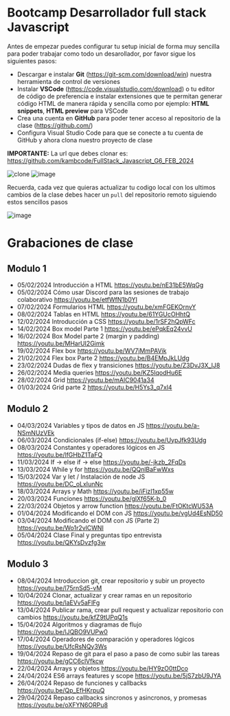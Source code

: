 # Bootcamp Desarrollador full stack Javascript

Antes de empezar puedes configurar tu setup inicial de forma muy sencilla para poder trabajar como todo un desarollador, por favor sigue los siguientes pasos:

- Descargar e instalar **Git** (https://git-scm.com/download/win) nuestra herramienta de control de versiones
- Instalar **VSCode** (https://code.visualstudio.com/download) o tu editor de código de preferencia e instalar extensiones que te permitan generar código HTML de manera rápida y sencilla como por ejemplo: **HTML snippets**, **HTML preview** para VSCode
- Crea una cuenta en **GitHub** para poder tener acceso al repositorio de la clase (https://github.com/)
- Configura Visual Studio Code para que se conecte a tu cuenta de GitHub y ahora clona nuestro proyecto de clase

**IMPORTANTE:** La url que debes clonar es: https://github.com/kambcode/FullStack_Javascript_G6_FEB_2024

![clone](https://github.com/kambcode/FullStack_Javascript_G3_2023_09_04/assets/137812574/b49be206-5c67-40e8-a567-bdd957c549eb)
![image](https://github.com/KamiloMontoya/kambcode_g1/assets/11945476/ca0ce2ad-72ec-431d-b3e1-55b84c64ec13)

Recuerda, cada vez que quieras actualizar tu codigo local con los ultimos cambios de la clase debes hacer un `pull` del repositorio remoto siguiendo estos sencillos pasos

![image](https://github.com/KamiloMontoya/kambcode_g1/assets/11945476/8d8f7da6-aa4c-4d67-9dec-59cd360bda0f)

# Grabaciones de clase
## Modulo 1
- 05/02/2024 Introducción a HTML https://youtu.be/nE31bE5WqGg
- 05/02/2024 Cómo usar Discord para las sesiones de trabajo colaborativo https://youtu.be/etfWfN1b0YI
- 07/02/2024 Formularios HTML https://youtu.be/xmFGEKOrnvY
- 08/02/2024 Tablas en HTML https://youtu.be/61YGUcOHhtQ
- 12/02/2024 Introducción a CSS https://youtu.be/1rSF2hQpWFc
- 14/02/2024 Box model Parte 1 https://youtu.be/ePqkEq24vvU
- 16/02/2024 Box Model parte 2 (margin y padding)  https://youtu.be/MHarUI2Gimk
- 19/02/2024 Flex box https://youtu.be/WV7jMmPAVik
- 21/02/2024 Flex box Parte 2 https://youtu.be/B4EMpJkLUdg
- 23/02/2024 Dudas de flex y transiciones https://youtu.be/Z3DvJ3X_lJ8
- 26/02/2024 Media queries https://youtu.be/KZ5IqodHu6E
- 28/02/2024 Grid https://youtu.be/mAlC9041a34
- 01/03/2024 Grid parte 2 https://youtu.be/H5Ys3_q7xl4

## Modulo 2
- 04/03/2024 Variables y tipos de datos en JS https://youtu.be/a-NSmNUzVEk
- 06/03/2024 Condicionales (if-else) https://youtu.be/UypJfk93Udg
- 08/03/2024 Constantes y operadores lógicos en JS https://youtu.be/lfGHbZ1TaFQ
- 11/03/2024 If -> else if -> else https://youtu.be/-jkzb_2FqDs
- 13/03/2024 While y for https://youtu.be/QQnlBaFwWxs
- 15/03/2024 Var y let / Instalación de node JS https://youtu.be/DC_oLxIunNc
- 18/03/2024 Arrays y Math https://youtu.be/iFizI1xp55w
- 20/03/2024 Funciones https://youtu.be/glXf65K-b_0
- 22/03/2024 Objetos y arrow function https://youtu.be/FtOKtcWU53A
- 01/04/2024 Modificando el DOM con JS https://youtu.be/vgUd4EsND50
- 03/04/2024 Modificando el DOM con JS (Parte 2) https://youtu.be/Wo1r2vlCWNI
- 05/04/2024 Clase Final y preguntas tipo entrevista https://youtu.be/QKYsDvzfg3w

## Modulo 3
- 08/04/2024 Introduccion git, crear repositorio y subir un proyecto https://youtu.be/l75rnSd5-vM
- 10/04/2024 Clonar, actualizar y crear ramas en un repositorio https://youtu.be/laEVv5aFlFg
- 13/04/2024 Publicar rama, crear pull request y actualizar repositorio con cambios https://youtu.be/kfZ9tUPqQ1s
- 15/04/2024 Algoritmos y diagramas de flujo https://youtu.be/lJQBO9VUPw0
- 17/04/2024 Operadores de comparación y operadores lógicos https://youtu.be/UfcRsNQy3Ws
- 19/04/2024 Repaso de git para el paso a paso de como subir las tareas https://youtu.be/gCC6clVfkcw
- 22/04/2024 Arrays y objetos https://youtu.be/HY9zO0ttDco
- 24/04/2024 ES6 arrays features y scope https://youtu.be/5jS7zbU9JYA
- 26/04/2024 Repaso de funciones y callbacks https://youtu.be/Qp_EfHKrpuQ
- 29/04/2024 Repaso callbacks sincronos y asincronos, y promesas https://youtu.be/oXFYN6ORPu8
